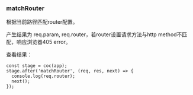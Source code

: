 ### matchRouter

根据当前路径匹配router配置。

产生结果为 req.param, req.router，若router设置请求方法与http method不匹配，响应浏览器405 error。

查看结果：
```
const stage = coc(app);
stage.after('matchRouter', (req, res, next) => {
  console.log(req.router);
  next();
});
```